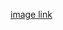 [image link](https://github.com/creativeCodingART2210Fall2019Section2/Purvis_Liza__ART2210_Fall2019/raw/master/projects/Purvis_Liza_ART2210_Self-Portrait_Fall2019/images/WPAP%20example.jpg)
